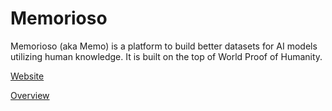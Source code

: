 # Memorioso

Memorioso (aka Memo) is a platform to build better datasets for AI models utilizing human knowledge. It is built on the top of World Proof of Humanity.

[Website](https://memorioso.xyz)

[Overview](/docs/memorioso_overview.png)
